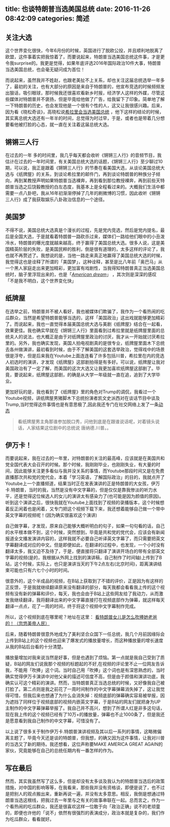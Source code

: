 title: 也谈特朗普当选美国总统
date: 2016-11-26 08:42:09
categories: 简述
  --- 


## 关注大选

这个世界变化很快，今年6月份的时候，英国进行了脱欧公投，并且顺利地脱离了欧盟，这件事着实把我惊着了，而要说起来，特朗普当选美国总统这件事，才是更令我surprise的。我更是觉得，如果年底评选2016年国际政治10件大事，特朗普当选美国总统，也会毫无疑问成为首位！

而说起来，虽然我并不姓赵，也跟老美扯不上关系，却也关注这届总统选举一年多了，最初的关注，也有大部分的原因是来自于特朗普的，他宣布竞选的时候频频发出狠话，吸引眼球，那时候我还很喜欢看新乡时报，经济学人这样的外媒，尽管这些媒体对特朗普并不褒扬，但是毕竟给他做了广告，给我留下了印象。简单地了解一下特朗普的历史，也会发现他是一个很有个性的人，这又让我很感兴趣。后来，因为看《晓松奇谈》，高晓松说[希拉里会当选美国总统](http://tieba.baidu.com/p/3716415278)  ，他下这样的结论的时候，其实离总统大选还有一年半的时间，总觉得为时过早，于是，或者也是带着几分想要看他被打脸的心态，就一直在关注着这届总统大选。


## 锵锵三人行

在过去的一年 多的时间里，我几乎每天都会收听《锵锵三人行》的音频节目，我估计在过去的一年时间里，有关美国总统大选的话题，《锵锵三人行》至少聊过10期，可以说，我正是跟着《锵锵三人行》的节奏在看美国大选，从谈论美国总统大选与《纸牌屋》的关系，到谈论希拉里的邮件门，再到谈论特朗普的种族分子倾向，再到某教授声明如果特朗普当选裸奔，再到看到那位教授裸奔，再到前些天特朗普当选之后饶毅教授的白左态度，我基本上是全程看过来的。大概我们生活中都需要一点八卦吧，我从16年初渐渐停掉了几年的刷微博的习惯，因此收听《锵锵三人行》成了我获取娱乐八卦政治信息的一个途径。

## 美国梦

不得不说，美国总统大选真是个漫长的过程，先是党内竞选，然后是党内提名，最后是全国大选，于是就看着特朗普一路砍杀过来，媒体们一路给他们眼中的小丑泼冷水，特朗普的曝光度就越来越高，终于赢得了美国总统大选。很多人说，这是美国精英阶层的失败，是美国民粹的胜利，倒是很有道理的，太多这样的评论了，我也就不再赘述了。我想说的是，当他一路走来真正地赢得了美国总统大选的时候，我觉得这也是诠释了所谓的「美国梦」，这种诠释，甚至是比八年前「奥巴马」从一个黑人家庭走出来更加精彩，更加富有戏剧性，当我得知特朗普真正当选美国总统时，脑子里浮现出来的，也是「[*American dream*](http://www.baidu.com/link?url=fLKMxPMK3nfTwDl3Rd0QNLCiZTjmC1KtfMRqrwIoONsw0rEMBikq8SHtrLo8V4N4U1frkTt_QdAiX-YimMUeoz2rkTzwDUCkSSA_QVn5tJE9TcrxrBkbhJjkYTctnIliwK7QAq8TbfMT89KJ25X43wlIGgfUU7zoKuUSjBzDno_pfIFdebgtklHAZUXMOFUi)」 ，其次则是深深的感叹「不是我不明白，这个世界变化快」

## 纸牌屋

在选举之前，特朗普并不被人看好，我也被媒体们欺骗了，我作为一个看热闹的吃瓜群众，当然是希望特朗普能够当选的，这样「美国政治」这出戏就能够更加精彩了。而说起来，我也一直觉得本届美国总统大选与美剧《纸牌屋》结合在一起看，效果更佳。我也确实早就在《锵锵三人行》里面看到过希拉里就是纸牌屋里面的总统夫人的说法，也大概正是由于对纸牌屋里政治的讨厌，我才从一开始就讨厌希拉里的。另外，我也确实发现，美国人拍电视剧真的是很专业，纸牌屋里面木下总统去各州做演讲，最初看到时候，由于不了解美国的这套选举政治，觉得戏中的场景很是浮夸，但是后来我在Youtube上面连连看了许多包括川普，希拉里在内的竞选人初选时的演讲，才发现《纸牌屋》这部剧拍得是有多好。可以说，纸牌屋让我对美国政治有了一定了解，而美国的这次大选又让我更加喜欢纸牌屋这部剧了。毕竟，要说起来，纸牌屋这部剧，的确是从大学一年级就一直在追，追到了大学毕业。

更加好玩的是，我也看到了《纸牌屋》里的角色对Trump的调侃，我看过一个Youtube视频，讲纸牌屋男猪脚木下总统扮演者凯文史派西对在谈话节目中谈及Trump,当时觉得这件事情也是有意思极了,因此我还专门在社交网络上发了一条[动态](https://twitter.com/zhangolve/status/703196994223927296) 

>看纸牌屋男主角那谁参加脱口秀，问他到底是在跟谁说话呢，对着镜头说话，人家结果这位剧中的总统说 唐纳德.川普。。


## 伊万卡！

而要说起来，我在过去的一年里，对特朗普的关注的最高峰，应该就是在美国共和党全国代表大会召开的时候。那个时候，我刚刚毕业，也刚刚失业，有大量的时间，因此能够关注更多看似与我并没关系的事情，而Youtube那段时间又是在免费直播那次共和党的党代会，本着「学习英语，了解国际政治」的目的，我就点开了Youtube上一个直播频道，结果当时正在发表演讲的正是特朗普的大女孩，伊万卡.特朗普，当时的我，当然是没有中文字幕的，但是仅仅是靠我惨淡的听力水平，还是觉得这位候选人的女儿的演讲太有感染力了(也可能是因为颜值的原因)。听到这个演讲之后，很快我就在Youtube上面找到了视频的录播版本，这个时候想着反正闲着也是闲着，又专门把这个视频下载下来，我还想着能够自己做一个带中英文字幕的视频呢！(因为确实很喜欢这个演讲)

自己做字幕，才发现，原来自己能够大概听明白的句子，如果一句句看的话，自己的水平根本做不到，这个时候，突然想到，毕竟是共和党的党代会，应该会有新闻报道全文播发演讲内容的，这样我就不必要自己听译英文字幕了，而只需要把英文字幕翻译成对应的中文。但是即便如此，在翻译的过程中，也发现，一个小时没有翻译太多，我又迫不及待了，于是，便直接将只翻译了演讲开场白的带有全部英文字幕的视频(是的，我根据从外网上找到的演讲稿，自己制作了时间轴)上传到了B站，这个时候，实际上，也只是演讲当天的下午2点左右(北京时间)，距离演讲结束可能也只有六七个小时的时间。

很意外的，这个半成品的视频，在B站上获取到了不错的评价，正是因为有这样的正反馈，于是我就继续翻译原来没有翻译的部分，每天我都会看看我上传的这个视频有没有新的弹幕和评价，每天，我也会由于B站上这些网友给了我动力，从而激发我继续翻译，我将翻译出来的中文字幕直接打在视频底部作为弹幕，就这样每天翻译一点点，花了一周的时间，终于将这个视频中文字幕制作完成。

所以，这个视频到底在哪里呢？地址在这里：
[看特朗普女儿是怎么吹捧她老爸的！（忽悠美帝人民）](http://www.bilibili.com/video/av5446202/)

后来，随着特朗普很意外地成为了美利坚合众国下一任总统，我几个月前因缘际会上传到B站上的这个视频也迎来了爆发式的播放量增长，而这种播放量的增长速度从我的B站后台看的十分清楚。

播放量增加对我来说当然是好事，但是也遇到了烦恼。第一点就是我自己受到了质疑，B站的网友们说我那个视频的标题起的不好,在视频的评论里不止一位网友告诉我，不能用「吹捧」这个词。当时自己用「吹捧」这个词也是有深思熟虑的，当时确实觉得伊万卡演讲中对他父亲的描述可信度不高，但是由于颜值和演讲功底，我确实认可这个精彩的演讲。然而，当特朗普真正当选总统的时候，又好像我自己被打脸了。第二点则是我之前花了一周时间制作的中文字幕弹幕消失掉了，这让我觉得可惜，但我后来也想通了为什么会消失掉：视频底部的弹幕确实容易被举报，因为遮挡了同样位于视频底部的视频内嵌英文字幕，于是B站的网友们就把身为UP主制作的中文字幕弹幕举报了。我自己并不高兴，想到了所谓人红是非多这句话，现在我上传的这个视频已经有了10万+的播放量，弹幕也不止1000条了，但是我还是愿意看到我自己制作的中文字幕，可惜没有了。

以上说了很多关于制作伊万卡.特朗普演讲视频及其以后一系列的事情，这略微偏离主题了，毕竟今天还是谈的特朗普，但我想，的确又因为这件事情，让我对川普的当选又了新的期待。我还想看，这位声称要MAKE AMERICA GREAT AGAIN的家伙，究竟能够在自己的总统任期内有一番怎样的作为。

## 写在最后

然而，其实我虽然写了这么多，但是却没有太多谈及我认为的特朗普当选后的政策措施，对中国的影响等等，在我看来，那些我并没有资格谈，即便是说了，也不过是把别人的观点搬出来，重新再说一遍，并没有太多意思。相反，我倒是想通过特朗普当选这根线，把我过去一年里与之有关的故事串联在一起。总而言之，作为一个看热闹的吃瓜群众，我还是很喜欢这样一位敢于向「政治正确」说不的老顽童的，即便也许他的「说不」依然有很强烈的表演成分，政治本就是复杂的，我们作为吃瓜群众，看看就好。